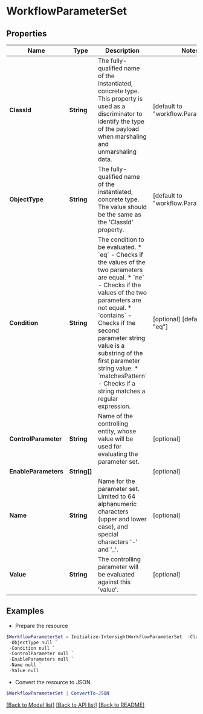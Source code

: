 # WorkflowParameterSet
## Properties

Name | Type | Description | Notes
------------ | ------------- | ------------- | -------------
**ClassId** | **String** | The fully-qualified name of the instantiated, concrete type. This property is used as a discriminator to identify the type of the payload when marshaling and unmarshaling data. | [default to "workflow.ParameterSet"]
**ObjectType** | **String** | The fully-qualified name of the instantiated, concrete type. The value should be the same as the &#39;ClassId&#39; property. | [default to "workflow.ParameterSet"]
**Condition** | **String** | The condition to be evaluated. * &#x60;eq&#x60; - Checks if the values of the two parameters are equal. * &#x60;ne&#x60; - Checks if the values of the two parameters are not equal. * &#x60;contains&#x60; - Checks if the second parameter string value is a substring of the first parameter string value. * &#x60;matchesPattern&#x60; - Checks if a string matches a regular expression. | [optional] [default to "eq"]
**ControlParameter** | **String** | Name of the controlling entity, whose value will be used for evaluating the parameter set. | [optional] 
**EnableParameters** | **String[]** |  | [optional] 
**Name** | **String** | Name for the parameter set.  Limited to 64 alphanumeric characters (upper and lower case), and special characters &#39;-&#39; and &#39;_&#39;. | [optional] 
**Value** | **String** | The controlling parameter will be evaluated against this &#39;value&#39;. | [optional] 

## Examples

- Prepare the resource
```powershell
$WorkflowParameterSet = Initialize-IntersightWorkflowParameterSet  -ClassId null `
 -ObjectType null `
 -Condition null `
 -ControlParameter null `
 -EnableParameters null `
 -Name null `
 -Value null
```

- Convert the resource to JSON
```powershell
$WorkflowParameterSet | ConvertTo-JSON
```

[[Back to Model list]](../README.md#documentation-for-models) [[Back to API list]](../README.md#documentation-for-api-endpoints) [[Back to README]](../README.md)

